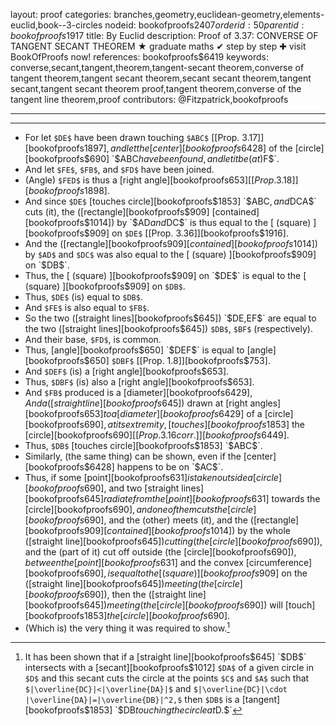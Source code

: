 layout: proof
categories: branches,geometry,euclidean-geometry,elements-euclid,book--3-circles
nodeid: bookofproofs$2407
orderid: 50
parentid: bookofproofs$1917
title: By Euclid
description:  Proof of 3.37: CONVERSE OF TANGENT SECANT THEOREM &#9733; graduate maths &#10004; step by step &#10010; visit BookOfProofs now!
references: bookofproofs$6419
keywords: converse,secant,tangent,theorem,tangent-secant theorem,converse of tangent theorem,tangent secant theorem,secant secant theorem,tangent secant,tangent secant theorem proof,tangent theorem,converse of the tangent line theorem,proof
contributors: @Fitzpatrick,bookofproofs

---


---



* For let `$DE$` have been drawn touching `$ABC$` [[Prop. 3.17]][bookofproofs$1897], and let the [center][bookofproofs$6428] of the [circle][bookofproofs$690] `$ABC$` have been found, and let it be (at) `$F$`.
* And let `$FE$`, `$FB$`, and `$FD$` have been joined.
* (Angle) `$FED$` is thus a [right angle][bookofproofs$653] [[Prop. 3.18]][bookofproofs$1898].
* And since `$DE$` [touches circle][bookofproofs$1853] `$ABC$`, and `$DCA$` cuts (it), the ([rectangle][bookofproofs$909] [contained][bookofproofs$1014]) by `$AD$` and `$DC$` is thus equal to the [ (square) ][bookofproofs$909] on `$DE$` [[Prop. 3.36]][bookofproofs$1916].
* And the ([rectangle][bookofproofs$909] [contained][bookofproofs$1014]) by `$AD$` and `$DC$` was also equal to the [ (square) ][bookofproofs$909] on `$DB$`.
* Thus, the [ (square) ][bookofproofs$909] on `$DE$` is equal to the [ (square) ][bookofproofs$909] on `$DB$`.
* Thus, `$DE$` (is) equal to `$DB$`.
* And `$FE$` is also equal to `$FB$`.
* So the two ([straight lines][bookofproofs$645]) `$DE$`, `$EF$` are equal to the two ([straight lines][bookofproofs$645]) `$DB$`, `$BF$` (respectively).
* And their base, `$FD$`, is common.
* Thus, [angle][bookofproofs$650] `$DEF$` is equal to [angle][bookofproofs$650] `$DBF$` [[Prop. 1.8]][bookofproofs$753].
* And `$DEF$` (is) a [right angle][bookofproofs$653].
* Thus, `$DBF$` (is) also a [right angle][bookofproofs$653].
* And `$FB$` produced is a [diameter][bookofproofs$6429], And a ([straight line][bookofproofs$645]) drawn at [right angles][bookofproofs$653] to a [diameter][bookofproofs$6429] of a [circle][bookofproofs$690], at its extremity, [touches][bookofproofs$1853] the [circle][bookofproofs$690] [ [Prop. 3.16 corr.] ][bookofproofs$6449].
* Thus, `$DB$` [touches circle][bookofproofs$1853] `$ABC$`.
* Similarly, (the same thing) can be shown, even if the [center][bookofproofs$6428] happens to be on `$AC$`.
* Thus, if some [point][bookofproofs$631] is taken outside a [circle][bookofproofs$690], and two [straight lines][bookofproofs$645] radiate from the [point][bookofproofs$631] towards the [circle][bookofproofs$690], and one of them cuts the [circle][bookofproofs$690], and the (other) meets (it), and the ([rectangle][bookofproofs$909] [contained][bookofproofs$1014]) by the whole ([straight line][bookofproofs$645]) cutting (the [circle][bookofproofs$690]), and the (part of it) cut off outside (the [circle][bookofproofs$690]), between the [point][bookofproofs$631] and the convex [circumference][bookofproofs$690], is equal to the [ (square) ][bookofproofs$909] on the ([straight line][bookofproofs$645]) meeting (the [circle][bookofproofs$690]), then the ([straight line][bookofproofs$645]) meeting (the [circle][bookofproofs$690]) will [touch][bookofproofs$1853] the [circle][bookofproofs$690].
* (Which is) the very thing it was required to show.[^1]

[^1]: It has been shown that if a [straight line][bookofproofs$645] `$DB$` intersects with a [secant][bookofproofs$1012] `$DA$` of a given circle in `$D$` and this secant cuts the circle at the points `$C$` and `$A$` such that `$|\overline{DC}|<|\overline{DA}|$` and `$|\overline{DC}|\cdot |\overline{DA}|=|\overline{DB}|^2,$` then `$DB$` is a [tangent][bookofproofs$1853] `$DB$` touching the circle at `$D.$`
